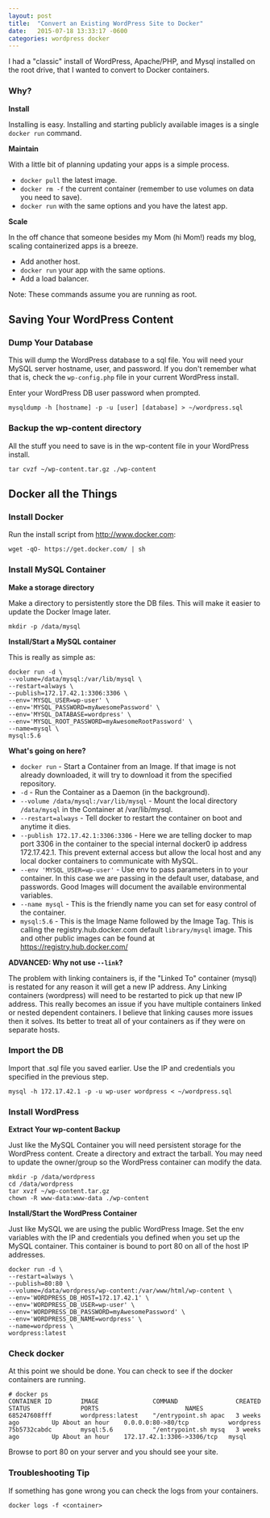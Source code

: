 ```yaml
---
layout: post
title:  "Convert an Existing WordPress Site to Docker"
date:   2015-07-18 13:33:17 -0600
categories: wordpress docker
---
```


I had a "classic" install of WordPress, Apache/PHP, and Mysql installed on the root drive, that I wanted to convert to Docker containers.

### Why?

**Install**

Installing is easy. Installing and starting publicly available images is a single `docker run` command.

**Maintain**

With a little bit of planning updating your apps is a simple process.

- `docker pull` the latest image.
- `docker rm -f` the current container (remember to use volumes on data you need to save).
- `docker run` with the same options and you have the latest app.

**Scale**

In the off chance that someone besides my Mom (hi Mom!) reads my blog, scaling containerized apps is a breeze.

- Add another host.
- `docker run` your app with the same options.
- Add a load balancer.

Note: These commands assume you are running as root.

## Saving Your WordPress Content

### Dump Your Database

This will dump the WordPress database to a sql file. You will need your MySQL server hostname, user, and password. If you don't remember what that is, check the `wp-config.php` file in your current WordPress install.

Enter your WordPress DB user password when prompted.

```
mysqldump -h [hostname] -p -u [user] [database] > ~/wordpress.sql
```

### Backup the wp-content directory

All the stuff you need to save is in the wp-content file in your WordPress install.

```
tar cvzf ~/wp-content.tar.gz ./wp-content
```

## Docker all the Things

### Install Docker

Run the install script from <a href="http://www.docker.com">http://www.docker.com</a>:

```
wget -qO- https://get.docker.com/ | sh
```

### Install MySQL Container

**Make a storage directory**

Make a directory to persistently store the DB files. This will make it easier to update the Docker Image later.

```
mkdir -p /data/mysql
```

**Install/Start a MySQL container**

This is really as simple as:

```
docker run -d \
--volume=/data/mysql:/var/lib/mysql \
--restart=always \
--publish=172.17.42.1:3306:3306 \
--env='MYSQL_USER=wp-user' \
--env='MYSQL_PASSWORD=myAwesomePassword' \
--env='MYSQL_DATABASE=wordpress' \
--env='MYSQL_ROOT_PASSWORD=myAwesomeRootPassword' \
--name=mysql \
mysql:5.6
```

**What's going on here?**

- `docker run` - Start a Container from an Image. If that image is not already downloaded, it will try to download it from the specified repository.
- `-d` - Run the Container as a Daemon (in the background).
- `--volume /data/mysql:/var/lib/mysql` - Mount the local directory `/data/mysql` in the Container at /var/lib/mysql.
- `--restart=always` - Tell docker to restart the container on boot and anytime it dies.
- `--publish 172.17.42.1:3306:3306` - Here we are telling docker to map port 3306 in the container to the special internal docker0 ip address 172.17.42.1. This prevent external access but allow the local host and any local docker containers to communicate with MySQL.
- `--env 'MYSQL_USER=wp-user'` - Use env to pass parameters in to your container. In this case we are passing in the default user, database, and passwords. Good Images will document the available environmental variables.
- `--name mysql` - This is the friendly name you can set for easy control of the container.
- `mysql:5.6` - This is the Image Name followed by the Image Tag. This is calling the registry.hub.docker.com default `library/mysql` image. This and other public images can be found at <a href="https://registry.hub.docker.com/">https://registry.hub.docker.com/</a>

**ADVANCED: Why not use `--link`?**

The problem with linking containers is, if the "Linked To" container (mysql) is restated for any reason it will get a new IP address. Any Linking containers (wordpress) will need to be restarted to pick up that new IP address. This really becomes an issue if you have multiple containers linked or nested dependent containers. I believe that linking causes more issues then it solves. Its better to treat all of your containers as if they were on separate hosts.

### Import the DB

Import that .sql file you saved earlier. Use the IP and credentials you specified in the previous step.

```
mysql -h 172.17.42.1 -p -u wp-user wordpress < ~/wordpress.sql
```

### Install WordPress

**Extract Your wp-content Backup**

Just like the MySQL Container you will need persistent storage for the WordPress content. Create a directory and extract the tarball. You may need to update the owner/group so the WordPress container can modify the data.

```
mkdir -p /data/wordpress
cd /data/wordpress
tar xvzf ~/wp-content.tar.gz
chown -R www-data:www-data ./wp-content
```

**Install/Start the WordPress Container**

Just like MySQL we are using the public WordPress Image. Set the env variables with the IP and credentials you defined when you set up the MySQL container. This container is bound to port 80 on all of the host IP addresses.

```
docker run -d \
--restart=always \
--publish=80:80 \
--volume=/data/wordpress/wp-content:/var/www/html/wp-content \
--env='WORDPRESS_DB_HOST=172.17.42.1' \
--env='WORDPRESS_DB_USER=wp-user' \
--env='WORDPRESS_DB_PASSWORD=myAwesomePassword' \
--env='WORDPRESS_DB_NAME=wordpress' \
--name=wordpress \
wordpress:latest
```

### Check docker

At this point we should be done. You can check to see if the docker containers are running.

```
# docker ps
CONTAINER ID        IMAGE               COMMAND                CREATED             STATUS              PORTS                        NAMES
685247608fff        wordpress:latest    "/entrypoint.sh apac   3 weeks ago         Up About an hour    0.0.0.0:80->80/tcp           wordpress
75b5732cabdc        mysql:5.6           "/entrypoint.sh mysq   3 weeks ago         Up About an hour    172.17.42.1:3306->3306/tcp   mysql
```

Browse to port 80 on your server and you should see your site.

### Troubleshooting Tip

If something has gone wrong you can check the logs from your containers.

```
docker logs -f <container>
```
